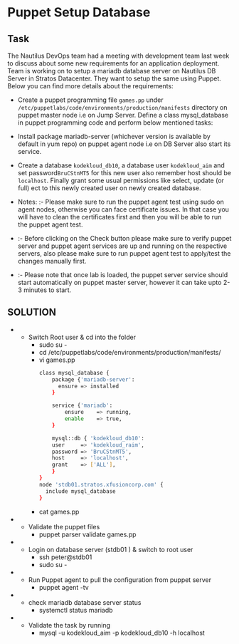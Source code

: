 # Puppet Setup Database

## Task

The Nautilus DevOps team had a meeting with development team last week to discuss about some new requirements for an application deployment. Team is working on to setup a mariadb database server on Nautilus DB Server in Stratos Datacenter. They want to setup the same using Puppet. Below you can find more details about the requirements:



- Create a puppet programming file `games.pp` under `/etc/puppetlabs/code/environments/production/manifests` directory on puppet master node i.e on Jump Server. Define a class mysql_database in puppet programming code and perform below mentioned tasks:

- Install package mariadb-server (whichever version is available by default in yum repo) on puppet agent node i.e on DB Server also start its service.

- Create a database `kodekloud_db10`, a database user `kodekloud_aim` and set password`BruCStnMT5` for this new user also remember host should be `localhost`. Finally grant some usual permissions like select, update (or full) ect to this newly created user on newly created database.

- Notes: :- Please make sure to run the puppet agent test using sudo on agent nodes, otherwise you can face certificate issues. In that case you will have to clean the certificates first and then you will be able to run the puppet agent test.

- :- Before clicking on the Check button please make sure to verify puppet server and puppet agent services are up and running on the respective servers, also please make sure to run puppet agent test to apply/test the changes manually first.

- :- Please note that once lab is loaded, the puppet server service should start automatically on puppet master server, however it can take upto 2-3 minutes to start.

## SOLUTION

* - Switch Root user & cd into the folder
    - sudo su -
    - cd /etc/puppetlabs/code/environments/production/manifests/
    - vi games.pp
        ```bash
        class mysql_database {
            package {'mariadb-server':
              ensure => installed
            }

            service {'mariadb':
                ensure    => running,
                enable    => true,
            }    

            mysql::db { 'kodekloud_db10':
            user     => 'kodekloud_raim',
            password => 'BruCStnMT5',
            host     => 'localhost',
            grant    => ['ALL'],
            }
        }
        node 'stdb01.stratos.xfusioncorp.com' {
          include mysql_database
        }
        ```
    - cat games.pp

* - Validate the puppet files
    - puppet parser validate games.pp

* - Login on database server  (stdb01 ) & switch to root  user 
    - ssh peter@stdb01
    - sudo su -

* - Run Puppet agent to pull the configuration from puppet server     
    - puppet agent -tv

* - check mariadb database server status     
    - systemctl status mariadb 

* - Validate the task by running     
    - mysql -u kodekloud_aim -p kodekloud_db10 -h localhost 
    
